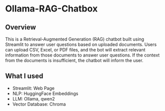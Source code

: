 # Ollama-RAG-Chatbox

## Overview  
This is a Retrieval-Augmented Generation (RAG) chatbot built using Streamlit to answer user questions based on uploaded documents. Users can upload CSV, Excel, or PDF files, and the bot will extract relevant information from those documents to answer user questions. If the context from the documents is insufficient, the chatbot will inform the user.

## What I used
- Streamlit: Web Page
- NLP: HuggingFace Embeddings
- LLM: Ollama, qwen2
- Vector Database: Chroma

